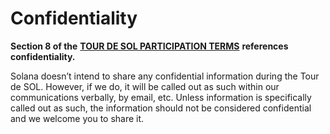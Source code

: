 # Confidentiality

**Section 8 of the** [**TOUR DE SOL PARTICIPATION TERMS**](https://drive.google.com/file/d/15ueLG6VJoQ5Hx4rnpjFeuL3pG5DbrBbE/view) **references confidentiality.**

Solana doesn’t intend to share any confidential information during the Tour de SOL. However, if we do, it will be called out as such within our communications verbally, by email, etc. Unless information is specifically called out as such, the information should not be considered confidential and we welcome you to share it.


